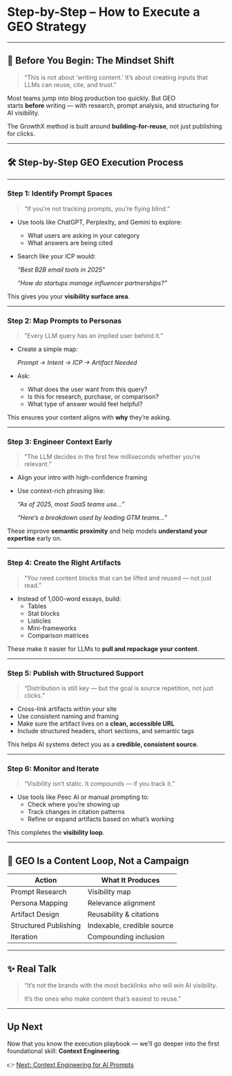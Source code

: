 # Step-by-Step – How to Execute a GEO Strategy

---

## 🎯 Before You Begin: The Mindset Shift

> “This is not about ‘writing content.’ It’s about creating inputs that LLMs can reuse, cite, and trust.”
> 

Most teams jump into blog production too quickly. But GEO starts **before** writing — with research, prompt analysis, and structuring for AI visibility.

The GrowthX method is built around **building-for-reuse**, not just publishing for clicks.

---

## 🛠 Step-by-Step GEO Execution Process

---

### **Step 1: Identify Prompt Spaces**

> “If you’re not tracking prompts, you’re flying blind.”
> 
- Use tools like ChatGPT, Perplexity, and Gemini to explore:
    - What users are asking in your category
    - What answers are being cited
- Search like your ICP would:
    
    *“Best B2B email tools in 2025”*
    
    *“How do startups manage influencer partnerships?”*
    

This gives you your **visibility surface area**.

---

### **Step 2: Map Prompts to Personas**

> “Every LLM query has an implied user behind it.”
> 
- Create a simple map:
    
    *Prompt → Intent → ICP → Artifact Needed*
    
- Ask:
    - What does the user want from this query?
    - Is this for research, purchase, or comparison?
    - What type of answer would feel helpful?

This ensures your content aligns with **why** they’re asking.

---

### **Step 3: Engineer Context Early**

> “The LLM decides in the first few milliseconds whether you’re relevant.”
> 
- Align your intro with high-confidence framing
- Use context-rich phrasing like:
    
    *“As of 2025, most SaaS teams use…”*
    
    *“Here’s a breakdown used by leading GTM teams…”*
    

These improve **semantic proximity** and help models **understand your expertise** early on.

---

### **Step 4: Create the Right Artifacts**

> “You need content blocks that can be lifted and reused — not just read.”
> 
- Instead of 1,000-word essays, build:
    - Tables
    - Stat blocks
    - Listicles
    - Mini-frameworks
    - Comparison matrices

These make it easier for LLMs to **pull and repackage your content**.

---

### **Step 5: Publish with Structured Support**

> “Distribution is still key — but the goal is source repetition, not just clicks.”
> 
- Cross-link artifacts within your site
- Use consistent naming and framing
- Make sure the artifact lives on a **clean, accessible URL**
- Include structured headers, short sections, and semantic tags

This helps AI systems detect you as a **credible, consistent source**.

---

### **Step 6: Monitor and Iterate**

> “Visibility isn’t static. It compounds — if you track it.”
> 
- Use tools like Peec AI or manual prompting to:
    - Check where you’re showing up
    - Track changes in citation patterns
    - Refine or expand artifacts based on what’s working

This completes the **visibility loop**.

---

## 🔁 GEO Is a Content Loop, Not a Campaign

| Action | What It Produces |
| --- | --- |
| Prompt Research | Visibility map |
| Persona Mapping | Relevance alignment |
| Artifact Design | Reusability & citations |
| Structured Publishing | Indexable, credible source |
| Iteration | Compounding inclusion |

---

## ✨ Real Talk

> “It’s not the brands with the most backlinks who will win AI visibility.
> 
> 
> It’s the ones who make content that’s easiest to reuse.”
> 

---

## Up Next

Now that you know the execution playbook — we’ll go deeper into the first foundational skill: **Context Engineering**.

👉 [Next: Context Engineering for AI Prompts](Context%20Engineering%20for%20AI%20Prompts%20257bb0b64af481369a11d44f1bd18e96.md)